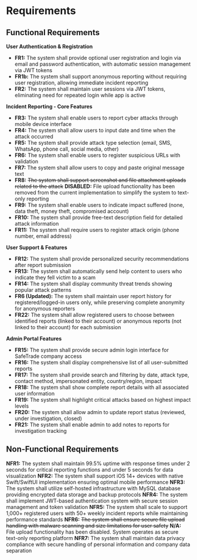 # Requirements

## Functional Requirements

**User Authentication & Registration**
- **FR1:** The system shall provide optional user registration and login via email and password authentication, with automatic session management via JWT tokens
- **FR1b:** The system shall support anonymous reporting without requiring user registration, allowing immediate incident reporting
- **FR2:** The system shall maintain user sessions via JWT tokens, eliminating need for repeated login while app is active

**Incident Reporting - Core Features**
- **FR3:** The system shall enable users to report cyber attacks through mobile device interface
- **FR4:** The system shall allow users to input date and time when the attack occurred
- **FR5:** The system shall provide attack type selection (email, SMS, WhatsApp, phone call, social media, other)
- **FR6:** The system shall enable users to register suspicious URLs with validation
- **FR7:** The system shall allow users to copy and paste original message text
- **FR8:** ~~The system shall support screenshot and file attachment uploads related to the attack~~ **DISABLED:** File upload functionality has been removed from the current implementation to simplify the system to text-only reporting
- **FR9:** The system shall enable users to indicate impact suffered (none, data theft, money theft, compromised account)
- **FR10:** The system shall provide free-text description field for detailed attack information
- **FR11:** The system shall require users to register attack origin (phone number, email address)

**User Support & Features**
- **FR12:** The system shall provide personalized security recommendations after report submission
- **FR13:** The system shall automatically send help content to users who indicate they fell victim to a scam
- **FR14:** The system shall display community threat trends showing popular attack patterns
- **FR6 (Updated):** The system shall maintain user report history for registered/logged-in users only, while preserving complete anonymity for anonymous reporters
- **FR22:** The system shall allow registered users to choose between identified reports (linked to their account) or anonymous reports (not linked to their account) for each submission

**Admin Portal Features**
- **FR15:** The system shall provide secure admin login interface for SafeTrade company access
- **FR16:** The system shall display comprehensive list of all user-submitted reports
- **FR17:** The system shall provide search and filtering by date, attack type, contact method, impersonated entity, country/region, impact
- **FR18:** The system shall show complete report details with all associated user information
- **FR19:** The system shall highlight critical attacks based on highest impact levels
- **FR20:** The system shall allow admin to update report status (reviewed, under investigation, closed)
- **FR21:** The system shall enable admin to add notes to reports for investigation tracking

## Non-Functional Requirements

**NFR1:** The system shall maintain 99.5% uptime with response times under 2 seconds for critical reporting functions and under 5 seconds for data visualization
**NFR2:** The system shall support iOS 14+ devices with native Swift/SwiftUI implementation ensuring optimal mobile performance
**NFR3:** The system shall utilize self-hosted infrastructure with MySQL database providing encrypted data storage and backup protocols
**NFR4:** The system shall implement JWT-based authentication system with secure session management and token validation
**NFR5:** The system shall scale to support 1,000+ registered users with 50+ weekly incident reports while maintaining performance standards
**NFR6:** ~~The system shall ensure secure file upload handling with malware scanning and size limitations for user safety~~ **N/A:** File upload functionality has been disabled. System operates as secure text-only reporting platform
**NFR7:** The system shall maintain data privacy compliance with secure handling of personal information and company data separation
